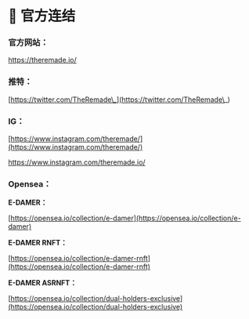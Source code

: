 # 🔗 官方连结

### 官方网站：

[https://theremade.io/ ](https://theremade.io/)

### 推特：

[https://twitter.com/TheRemade\_](https://twitter.com/TheRemade\_)

### IG：

[https://www.instagram.com/theremade/](https://www.instagram.com/theremade/)

[https://www.instagram.com/theremade.io/  ](https://www.instagram.com/theremade.io/)

### Opensea：

**E-DAMER：**

[https://opensea.io/collection/e-damer](https://opensea.io/collection/e-damer)

**E-DAMER RNFT：**

[https://opensea.io/collection/e-damer-rnft](https://opensea.io/collection/e-damer-rnft)

**E-DAMER ASRNFT：**

[https://opensea.io/collection/dual-holders-exclusive](https://opensea.io/collection/dual-holders-exclusive)

